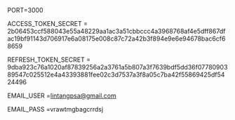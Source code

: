 PORT=3000

ACCESS_TOKEN_SECRET = 2b06453ccf588043e55a48229aa1ac3a51cbbccc4a3968768af4e5dff867dfac19bf91143d706917e6a08175e008c87c72a42b3f894e9e6e94678bac6cf68659

REFRESH_TOKEN_SECRET = 9dba923c76a1020af87839256a2a3761a5b807a3f7639bdf5dd36f0778090389547c025512e4a43393881fee02c3d7537a3f8a05c7ba42f55869425df5424496

EMAIL_USER =lintangpsa@gmail.com

EMAIL_PASS =vrawtmgbagcrrdsj
